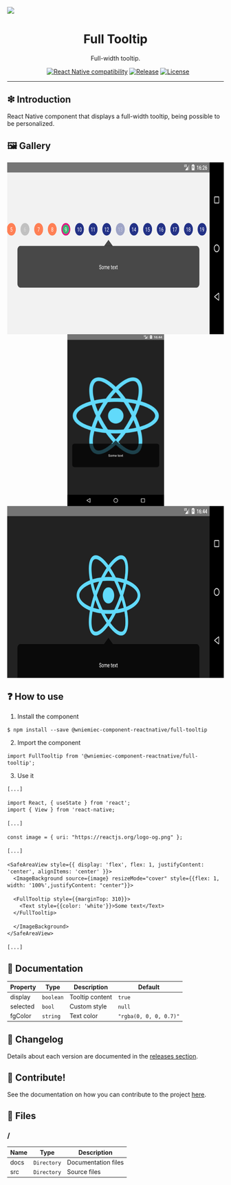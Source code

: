 ![](https://github.com/wniemiec-component-reactnative/full-tooltip/blob/master/docs/img/logo/logo.jpg)

<h1 align='center'>Full Tooltip</h1>
<p align='center'>Full-width tooltip.</p>
<p align="center">
	<a href="https://github.com/wniemiec-component-reactnative/full-tooltip/actions/workflows/windows.yml"><img src="https://github.com/wniemiec-component-reactnative/full-tooltip/actions/workflows/windows.yml/badge.svg" alt=""></a>
	<a href="https://github.com/wniemiec-component-reactnative/full-tooltip/actions/workflows/macos.yml"><img src="https://github.com/wniemiec-component-reactnative/full-tooltip/actions/workflows/macos.yml/badge.svg" alt=""></a>
	<a href="https://github.com/wniemiec-component-reactnative/full-tooltip/actions/workflows/ubuntu.yml"><img src="https://github.com/wniemiec-component-reactnative/full-tooltip/actions/workflows/ubuntu.yml/badge.svg" alt=""></a>
	<a href="https://reactnative.dev/"><img src="https://img.shields.io/badge/React Native-0.60+-D0008F.svg" alt="React Native compatibility"></a>
	<a href="https://www.npmjs.com/package/@wniemiec-component-reactnative/full-tooltip"><img src="https://img.shields.io/npm/v/@wniemiec-component-reactnative/full-tooltip" alt="Release"></a>
	<a href="https://github.com/wniemiec-component-reactnative/full-tooltip/blob/master/LICENSE"><img src="https://img.shields.io/github/license/wniemiec-component-reactnative/full-tooltip" alt="License"></a>
</p>
<hr />

## ❇ Introduction
React Native component that displays a full-width tooltip, being possible to be personalized.

## 🖼 Gallery

<div style="display: flex; flex-direction: row; justify-content: center; align-items: center; flex-wrap: wrap"
<img height=400 src="https://raw.githubusercontent.com/wniemiec-component-reactnative/full-tooltip/master/docs/img/screens/img1.png" alt="image 1" />

<img height=400 src="https://raw.githubusercontent.com/wniemiec-component-reactnative/full-tooltip/master/docs/img/screens/img2.png" alt="image 2" />

<img height=400 src="https://raw.githubusercontent.com/wniemiec-component-reactnative/full-tooltip/master/docs/img/screens/img3.png" alt="image 3" />

<img height=400 src="https://raw.githubusercontent.com/wniemiec-component-reactnative/full-tooltip/master/docs/img/screens/img4.png" alt="image 4" />
</div>

## ❓ How to use
1. Install the component
```
$ npm install --save @wniemiec-component-reactnative/full-tooltip
```

2. Import the component
```
import FullTooltip from '@wniemiec-component-reactnative/full-tooltip';
```

3. Use it
```
[...]

import React, { useState } from 'react';
import { View } from 'react-native;

[...]

const image = { uri: "https://reactjs.org/logo-og.png" };

[...]

<SafeAreaView style={{ display: 'flex', flex: 1, justifyContent: 'center', alignItems: 'center' }}>
  <ImageBackground source={image} resizeMode="cover" style={{flex: 1, width: '100%',justifyContent: "center"}}>
  
  <FullTooltip style={{marginTop: 310}}>
	<Text style={{color: 'white'}}>Some text</Text>
  </FullTooltip>
  
  </ImageBackground>
</SafeAreaView>

[...]
```

## 📖 Documentation
|        Property        |Type|Description|Default|
|----------------|-------------------------------|-----------------------------|--------|
|display |`boolean`|Tooltip content | `true` |
|selected |`bool`|Custom style | `null` |
|fgColor |`string`|Text color  |`"rgba(0, 0, 0, 0.7)"`|

## 🚩 Changelog
Details about each version are documented in the [releases section](https://github.com/wniemiec-component-reactnative/full-tooltip/releases).

## 🤝 Contribute!
See the documentation on how you can contribute to the project [here](https://github.com/wniemiec-component-reactnative/full-tooltip/blob/master/CONTRIBUTING.md).

## 📁 Files

### /
|        Name        |Type|Description|
|----------------|-------------------------------|-----------------------------|
|docs |`Directory`|Documentation files|
|src     |`Directory`| Source files|
